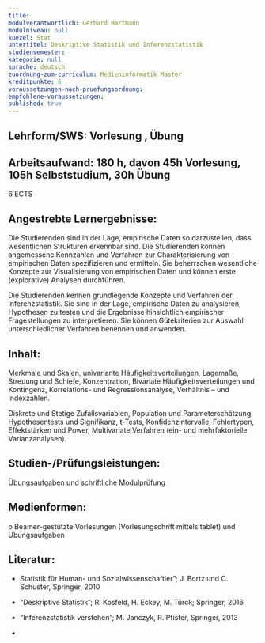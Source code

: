 ```yaml
---
title: 
modulverantwortlich: Gerhard Hartmann
modulniveau: null
kuezel: Stat
untertitel: Deskriptive Statistik und Inferenzstatistik
studiensemester: 
kategorie: null
sprache: deutsch
zuordnung-zum-curriculum: Medieninformatik Master
kreditpunkte: 6
voraussetzungen-nach-pruefungsordnung:
empfohlene-voraussetzungen: 
published: true
---
```


## Lehrform/SWS: Vorlesung , Übung


## Arbeitsaufwand: 180 h, davon 45h Vorlesung, 105h Selbststudium, 30h Übung
6 ECTS



## Angestrebte Lernergebnisse:

Die Studierenden sind in der Lage, empirische Daten so darzustellen, dass wesentlichen Strukturen erkennbar sind. Die Studierenden können angemessene Kennzahlen und Verfahren zur Charakterisierung von empirischen Daten spezifizieren und ermitteln. Sie beherrschen wesentliche Konzepte zur Visualisierung von empirischen Daten und können erste (explorative) Analysen durchführen. 

Die Studierenden kennen grundlegende Konzepte und Verfahren der Inferenzstatistik. Sie sind in der Lage, empirische Daten zu analysieren, Hypothesen zu testen und die Ergebnisse hinsichtlich empirischer Fragestellungen zu interpretieren. Sie können Gütekriterien zur Auswahl unterschiedlicher Verfahren benennen und anwenden.

## Inhalt:

Merkmale und Skalen, univariante Häufigkeitsverteilungen, Lagemaße, Streuung und Schiefe, Konzentration, Bivariate Häufigkeitsverteilungen und Kontingenz, Korrelations- und Regressionsanalyse, Verhältnis – und Indexzahlen.

Diskrete und Stetige Zufallsvariablen, Population und Parameterschätzung, Hypothesentests und Signifikanz, t-Tests, 
Konfidenzintervalle, Fehlertypen, Effektstärken und Power, Multivariate Verfahren (ein- und mehrfaktorielle Varianzanalysen).

## Studien-/Prüfungsleistungen:
Übungsaufgaben und schriftliche Modulprüfung

## Medienformen:
o	Beamer-gestützte Vorlesungen (Vorlesungschrift mittels tablet) und Übungsaufgaben

## Literatur:
- Statistik für Human- und Sozialwissenschaftler”; J. Bortz und C. Schuster, Springer, 2010
- “Deskriptive Statistik”; R. Kosfeld, H. Eckey, M. Türck; Springer,  2016
- “Inferenzstatistik verstehen”; M. Janczyk, R. Pfister, Springer, 2013

- 
